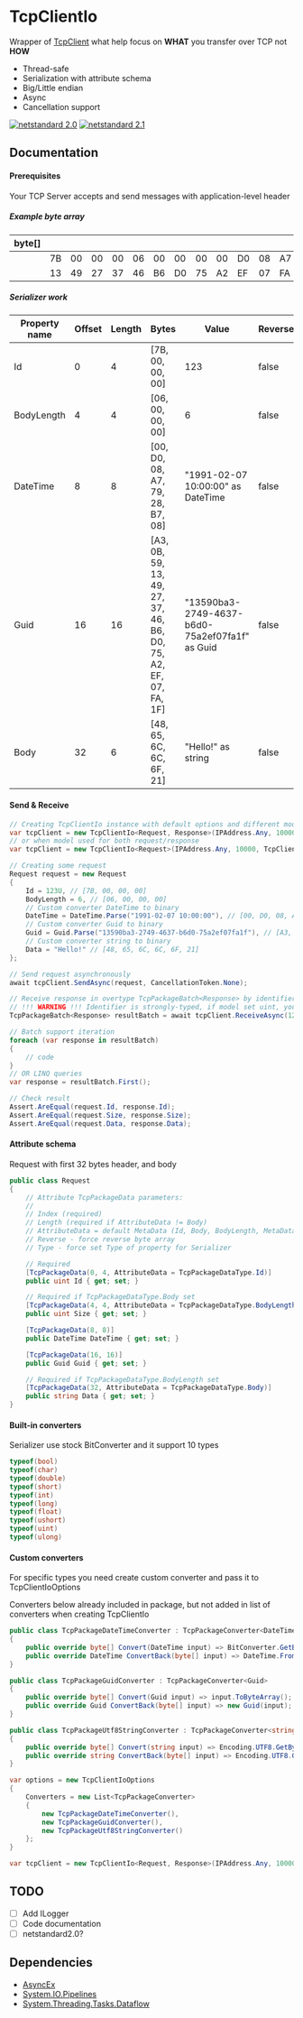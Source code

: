 # TcpClientIo
Wrapper of [TcpClient](https://github.com/dotnet/runtime/blob/c7a246c000747ec728ac862b7a503348b103df0e/src/libraries/System.Net.Sockets/src/System/Net/Sockets/TCPClient.cs "Source Code dotnet/corefx/TCPClient.cs") what help focus on **WHAT** you transfer over TCP not **HOW**

- Thread-safe
- Serialization with attribute schema
- Big/Little endian
- Async
- Cancellation support

[![netstandard 2.0](https://img.shields.io/badge/netstandard-2.0-red.svg?style=for-the-badge&logo=appveyor)](https://docs.microsoft.com/en-us/dotnet/standard/net-standard)
[![netstandard 2.1](https://img.shields.io/badge/netstandard-2.1-green.svg?style=for-the-badge&logo=appveyor)](https://docs.microsoft.com/en-us/dotnet/standard/net-standard) 
## Documentation
#### Prerequisites
Your TCP Server accepts and send messages with application-level header

##### Example byte array
| byte[] |    |    |    |    |    |    |    |    |    |    |    |    |    |    |    |    |    |    |    |
|--------|----|----|----|----|----|----|----|----|----|----|----|----|----|----|----|----|----|----|----|
|        | 7B | 00 | 00 | 00 | 06 | 00 | 00 | 00 | 00 | D0 | 08 | A7 | 79 | 28 | B7 | 08 | A3 | 0B | 59 |
|        | 13 | 49 | 27 | 37 | 46 | B6 | D0 | 75 | A2 | EF | 07 | FA | 1F | 48 | 65 | 6C | 6C | 6F | 21 | 
##### Serializer work
| Property name | Offset | Length | Bytes                                                            | Value                                          | Reverse | Change Type | Custom converter |
|---------------|--------|--------|------------------------------------------------------------------|------------------------------------------------|---------|-------------|------------------|
| Id            | 0      | 4      | [7B, 00, 00, 00]                                                 | 123                                            | false   | false       | false            |
| BodyLength    | 4      | 4      | [06, 00, 00, 00]                                                 | 6                                              | false   | false       | false            |
| DateTime      | 8      | 8      | [00, D0, 08, A7, 79, 28, B7, 08]                                 | "1991-02-07 10:00:00" as DateTime              | false   | false       | true             |
| Guid          | 16     | 16     | [A3, 0B, 59, 13, 49, 27, 37, 46, B6, D0, 75, A2, EF, 07, FA, 1F] | "13590ba3-2749-4637-b6d0-75a2ef07fa1f" as Guid | false   | false       | true             |
| Body          | 32     | 6      | [48, 65, 6C, 6C, 6F, 21]                                         | "Hello!" as string                             | false   | false       | true             |
#### Send & Receive
```c#
// Creating TcpClientIo instance with default options and different models of request/response
var tcpClient = new TcpClientIo<Request, Response>(IPAddress.Any, 10000, TcpClientIoOptions.Default);
// or when model used for both request/response
var tcpClient = new TcpClientIo<Request>(IPAddress.Any, 10000, TcpClientIoOptions.Default);

// Creating some request
Request request = new Request
{
    Id = 123U, // [7B, 00, 00, 00]
    BodyLength = 6, // [06, 00, 00, 00]
    // Custom converter DateTime to binary
    DateTime = DateTime.Parse("1991-02-07 10:00:00"), // [00, D0, 08, A7, 79, 28, B7, 08]
    // Custom converter Guid to binary
    Guid = Guid.Parse("13590ba3-2749-4637-b6d0-75a2ef07fa1f"), // [A3, 0B, 59, 13, 49, 27, 37, 46, B6, D0, 75, A2, EF, 07, FA, 1F]
    // Custom converter string to binary
    Data = "Hello!" // [48, 65, 6C, 6C, 6F, 21]
};

// Send request asynchronously
await tcpClient.SendAsync(request, CancellationToken.None);

// Receive response in overtype TcpPackageBatch<Response> by identifier asynchronously
// !!! WARNING !!! Identifier is strongly-typed, if model set uint, you must pass it uint too
TcpPackageBatch<Response> resultBatch = await tcpClient.ReceiveAsync(123U, CancellationToken.None);

// Batch support iteration
foreach (var response in resultBatch)
{
    // code
}
// OR LINQ queries
var response = resultBatch.First();

// Check result
Assert.AreEqual(request.Id, response.Id);
Assert.AreEqual(request.Size, response.Size);
Assert.AreEqual(request.Data, response.Data);
```
#### Attribute schema
Request with first 32 bytes header, and body
```c#
public class Request
{
    // Attribute TcpPackageData parameters:
    //
    // Index (required)
    // Length (required if AttributeData != Body)
    // AttributeData = default MetaData (Id, Body, BodyLength, MetaData)
    // Reverse - force reverse byte array
    // Type - force set Type of property for Serializer

    // Required
    [TcpPackageData(0, 4, AttributeData = TcpPackageDataType.Id)]
    public uint Id { get; set; }

    // Required if TcpPackageDataType.Body set
    [TcpPackageData(4, 4, AttributeData = TcpPackageDataType.BodyLength)]
    public uint Size { get; set; }

    [TcpPackageData(8, 8)]
    public DateTime DateTime { get; set; }

    [TcpPackageData(16, 16)]
    public Guid Guid { get; set; }

    // Required if TcpPackageDataType.BodyLength set
    [TcpPackageData(32, AttributeData = TcpPackageDataType.Body)]
    public string Data { get; set; }
}
```
#### Built-in converters
Serializer use stock BitConverter and it support 10 types
```c#
typeof(bool)
typeof(char)
typeof(double)
typeof(short)
typeof(int)
typeof(long)
typeof(float)
typeof(ushort)
typeof(uint)
typeof(ulong)
```
#### Custom converters
For specific types you need create custom converter and pass it to TcpClientIoOptions

Converters below already included in package, but not added in list of converters when creating TcpClientIo
```c#
public class TcpPackageDateTimeConverter : TcpPackageConverter<DateTime>
{
    public override byte[] Convert(DateTime input) => BitConverter.GetBytes(input.ToBinary());
    public override DateTime ConvertBack(byte[] input) => DateTime.FromBinary(BitConverter.ToInt64(input));
}

public class TcpPackageGuidConverter : TcpPackageConverter<Guid>
{
    public override byte[] Convert(Guid input) => input.ToByteArray();
    public override Guid ConvertBack(byte[] input) => new Guid(input);
}

public class TcpPackageUtf8StringConverter : TcpPackageConverter<string>
{
    public override byte[] Convert(string input) => Encoding.UTF8.GetBytes(input);
    public override string ConvertBack(byte[] input) => Encoding.UTF8.GetString(input);
}
```
```c#
var options = new TcpClientIoOptions
{
    Converters = new List<TcpPackageConverter>
    {
        new TcpPackageDateTimeConverter(),
        new TcpPackageGuidConverter(),
        new TcpPackageUtf8StringConverter()
    };
}

var tcpClient = new TcpClientIo<Request, Response>(IPAddress.Any, 10000, options);
```
## TODO
 - [ ] Add ILogger
 - [ ] Code documentation
 - [ ] netstandard2.0?
## Dependencies
* [AsyncEx](https://github.com/StephenCleary/AsyncEx)
* [System.IO.Pipelines](https://github.com/dotnet/runtime/tree/master/src/libraries/System.IO.Pipelines)
* [System.Threading.Tasks.Dataflow](https://github.com/dotnet/runtime/tree/master/src/libraries/System.Threading.Tasks.Dataflow)